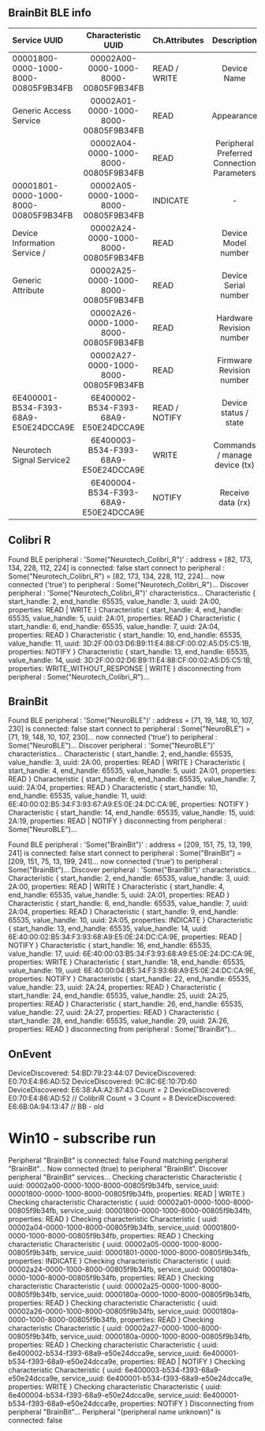 ## BrainBit BLE info

| Service UUID                         |         Characteristic UUID          | Ch.Attributes |                Description                 |
|:-------------------------------------|:------------------------------------:|:--------------|:------------------------------------------:|
| 00001800-0000-1000-8000-00805F9B34FB | 00002A00-0000-1000-8000-00805F9B34FB | READ / WRITE  |                Device Name                 |
| Generic Access Service               | 00002A01-0000-1000-8000-00805F9B34FB | READ          |                 Appearance                 |
|                                      | 00002A04-0000-1000-8000-00805F9B34FB | READ          | Peripheral Preferred Connection Parameters |
| 00001801-0000-1000-8000-00805F9B34FB | 00002A05-0000-1000-8000-00805F9B34FB | INDICATE      |                     -                      |
| Device Information Service /         | 00002A24-0000-1000-8000-00805F9B34FB | READ          |            Device Model number             |
| Generic Attribute                    | 00002A25-0000-1000-8000-00805F9B34FB | READ          |            Device Serial number            |
|                                      | 00002A26-0000-1000-8000-00805F9B34FB | READ          |          Hardware Revision number          |
|                                      | 00002A27-0000-1000-8000-00805F9B34FB | READ          |          Firmware Revision number          |
| 6E400001-B534-F393-68A9-E50E24DCCA9E | 6E400002-B534-F393-68A9-E50E24DCCA9E | READ / NOTIFY |           Device status / state            |
| Neurotech Signal Service2            | 6E400003-B534-F393-68A9-E50E24DCCA9E | WRITE         |       Commands / manage device (tx)        |
|                                      | 6E400004-B534-F393-68A9-E50E24DCCA9E | NOTIFY        |             Receive data (rx)              |


## Colibri R
Found BLE peripheral : 'Some("Neurotech_Colibri_R")' : address = [82, 173, 134, 228, 112, 224] is connected: false
start connect to peripheral : Some("Neurotech_Colibri_R") = [82, 173, 134, 228, 112, 224]...
now connected ('true') to peripheral : Some("Neurotech_Colibri_R")...
Discover peripheral : 'Some("Neurotech_Colibri_R")' characteristics...
Characteristic { start_handle: 2, end_handle: 65535, value_handle: 3, uuid: 2A:00, properties: READ | WRITE }
Characteristic { start_handle: 4, end_handle: 65535, value_handle: 5, uuid: 2A:01, properties: READ }
Characteristic { start_handle: 6, end_handle: 65535, value_handle: 7, uuid: 2A:04, properties: READ }
Characteristic { start_handle: 10, end_handle: 65535, value_handle: 11, uuid: 3D:2F:00:03:D6:B9:11:E4:88:CF:00:02:A5:D5:C5:1B, properties: NOTIFY }
Characteristic { start_handle: 13, end_handle: 65535, value_handle: 14, uuid: 3D:2F:00:02:D6:B9:11:E4:88:CF:00:02:A5:D5:C5:1B, properties: WRITE_WITHOUT_RESPONSE | WRITE }
disconnecting from peripheral : Some("Neurotech_Colibri_R")...

## BrainBit
Found BLE peripheral : 'Some("NeuroBLE")' : address = [71, 19, 148, 10, 107, 230] is connected: false
start connect to peripheral : Some("NeuroBLE") = [71, 19, 148, 10, 107, 230]...
now connected ('true') to peripheral : Some("NeuroBLE")...
Discover peripheral : 'Some("NeuroBLE")' characteristics...
Characteristic { start_handle: 2, end_handle: 65535, value_handle: 3, uuid: 2A:00, properties: READ | WRITE }
Characteristic { start_handle: 4, end_handle: 65535, value_handle: 5, uuid: 2A:01, properties: READ }
Characteristic { start_handle: 6, end_handle: 65535, value_handle: 7, uuid: 2A:04, properties: READ }
Characteristic { start_handle: 10, end_handle: 65535, value_handle: 11, uuid: 6E:40:00:02:B5:34:F3:93:67:A9:E5:0E:24:DC:CA:9E, properties: NOTIFY }
Characteristic { start_handle: 14, end_handle: 65535, value_handle: 15, uuid: 2A:19, properties: READ | NOTIFY }
disconnecting from peripheral : Some("NeuroBLE")...


Found BLE peripheral : 'Some("BrainBit")' : address = [209, 151, 75, 13, 199, 241] is connected: false
start connect to peripheral : Some("BrainBit") = [209, 151, 75, 13, 199, 241]...
now connected ('true') to peripheral : Some("BrainBit")...
Discover peripheral : 'Some("BrainBit")' characteristics...
Characteristic { start_handle: 2, end_handle: 65535, value_handle: 3, uuid: 2A:00, properties: READ | WRITE }
Characteristic { start_handle: 4, end_handle: 65535, value_handle: 5, uuid: 2A:01, properties: READ }
Characteristic { start_handle: 6, end_handle: 65535, value_handle: 7, uuid: 2A:04, properties: READ }
Characteristic { start_handle: 9, end_handle: 65535, value_handle: 10, uuid: 2A:05, properties: INDICATE }
Characteristic { start_handle: 13, end_handle: 65535, value_handle: 14, uuid: 6E:40:00:02:B5:34:F3:93:68:A9:E5:0E:24:DC:CA:9E, properties: READ | NOTIFY }
Characteristic { start_handle: 16, end_handle: 65535, value_handle: 17, uuid: 6E:40:00:03:B5:34:F3:93:68:A9:E5:0E:24:DC:CA:9E, properties: WRITE }
Characteristic { start_handle: 18, end_handle: 65535, value_handle: 19, uuid: 6E:40:00:04:B5:34:F3:93:68:A9:E5:0E:24:DC:CA:9E, properties: NOTIFY }
Characteristic { start_handle: 22, end_handle: 65535, value_handle: 23, uuid: 2A:24, properties: READ }
Characteristic { start_handle: 24, end_handle: 65535, value_handle: 25, uuid: 2A:25, properties: READ }
Characteristic { start_handle: 26, end_handle: 65535, value_handle: 27, uuid: 2A:27, properties: READ }
Characteristic { start_handle: 28, end_handle: 65535, value_handle: 29, uuid: 2A:26, properties: READ }
disconnecting from peripheral : Some("BrainBit")...

## OnEvent
DeviceDiscovered: 54:BD:79:23:44:07
DeviceDiscovered: E0:70:E4:86:AD:52
DeviceDiscovered: 9C:8C:6E:10:7D:60
DeviceDiscovered: E6:38:AA:A2:87:43
Count = 2
DeviceDiscovered: E0:70:E4:86:AD:52 // ColibriR
Count = 3
Count = 8
DeviceDiscovered: E6:6B:0A:94:13:47 // BB - old


Win10 - subscribe run
===================
Peripheral "BrainBit" is connected: false
Found matching peripheral "BrainBit"...
Now connected (true) to peripheral "BrainBit".
Discover peripheral "BrainBit" services...
Checking characteristic Characteristic { uuid: 00002a00-0000-1000-8000-00805f9b34fb, service_uuid: 00001800-0000-1000-8000-00805f9b34fb, properties: READ | WRITE }
Checking characteristic Characteristic { uuid: 00002a01-0000-1000-8000-00805f9b34fb, service_uuid: 00001800-0000-1000-8000-00805f9b34fb, properties: READ }
Checking characteristic Characteristic { uuid: 00002a04-0000-1000-8000-00805f9b34fb, service_uuid: 00001800-0000-1000-8000-00805f9b34fb, properties: READ }
Checking characteristic Characteristic { uuid: 00002a05-0000-1000-8000-00805f9b34fb, service_uuid: 00001801-0000-1000-8000-00805f9b34fb, properties: INDICATE }
Checking characteristic Characteristic { uuid: 00002a24-0000-1000-8000-00805f9b34fb, service_uuid: 0000180a-0000-1000-8000-00805f9b34fb, properties: READ }
Checking characteristic Characteristic { uuid: 00002a25-0000-1000-8000-00805f9b34fb, service_uuid: 0000180a-0000-1000-8000-00805f9b34fb, properties: READ }
Checking characteristic Characteristic { uuid: 00002a26-0000-1000-8000-00805f9b34fb, service_uuid: 0000180a-0000-1000-8000-00805f9b34fb, properties: READ }
Checking characteristic Characteristic { uuid: 00002a27-0000-1000-8000-00805f9b34fb, service_uuid: 0000180a-0000-1000-8000-00805f9b34fb, properties: READ }
Checking characteristic Characteristic { uuid: 6e400002-b534-f393-68a9-e50e24dcca9e, service_uuid: 6e400001-b534-f393-68a9-e50e24dcca9e, properties: READ | NOTIFY }
Checking characteristic Characteristic { uuid: 6e400003-b534-f393-68a9-e50e24dcca9e, service_uuid: 6e400001-b534-f393-68a9-e50e24dcca9e, properties: WRITE }
Checking characteristic Characteristic { uuid: 6e400004-b534-f393-68a9-e50e24dcca9e, service_uuid: 6e400001-b534-f393-68a9-e50e24dcca9e, properties: NOTIFY }
Disconnecting from peripheral "BrainBit"...
Peripheral "(peripheral name unknown)" is connected: false
